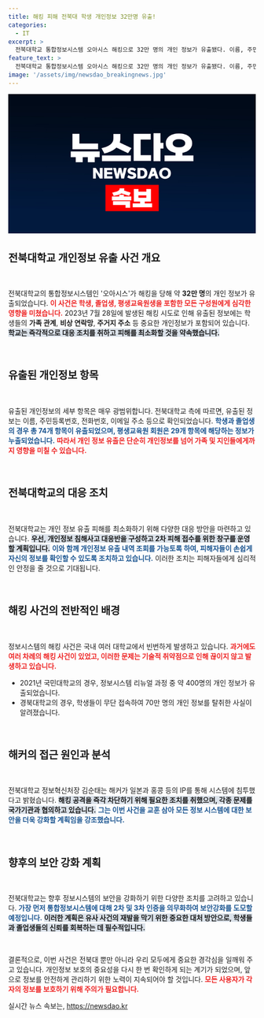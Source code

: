 ```yaml
---
title: 해킹 피해 전북대 학생 개인정보 32만명 유출!
categories:
  - IT
excerpt: >
  전북대학교 통합정보시스템 오아시스 해킹으로 32만 명의 개인 정보가 유출됐다. 이름, 주민등록번호, 가족관계 등 민감 정보가 포함된 이번 사건은 대학교 정보 보안의 심각성을 다시 부각시킬 것으로 보인다.
feature_text: >
  전북대학교 통합정보시스템 오아시스 해킹으로 32만 명의 개인 정보가 유출됐다. 이름, 주민등록번호, 가족관계 등 민감 정보가 포함된 이번 사건은 대학교 정보 보안의 심각성을 다시 부각시킬 것으로 보인다.
image: '/assets/img/newsdao_breakingnews.jpg'
---
```


<p><img src="/assets/img/newsdao_breakingnews.jpg" alt="ranknews 속보" /></p>

<h2 data-ke-size="size26">전북대학교 개인정보 유출 사건 개요</h2>

<p data-ke-size="size16">&nbsp;</p>

<p>전북대학교의 통합정보시스템인 '오아시스'가 해킹을 당해 약 <strong>32만 명</strong>의 개인 정보가 유출되었습니다. <b><span style="color: #ee2323;">이 사건은 학생, 졸업생, 평생교육원생을 포함한 모든 구성원에게 심각한 영향을 미쳤습니다.</span></b> 2023년 7월 28일에 발생된 해킹 시도로 인해 유출된 정보에는 학생들의 <b>가족 관계</b>, <b>비상 연락망</b>, <b>주거지 주소</b> 등 중요한 개인정보가 포함되어 있습니다. <b><span style="background-color: #21538527;">학교는 즉각적으로 대응 조치를 취하고 피해를 최소화할 것을 약속했습니다.</span></b> </p>

<p data-ke-size="size16">&nbsp;</p>

<h2 data-ke-size="size26">유출된 개인정보 항목</h2>

<p data-ke-size="size16">&nbsp;</p>

<p>유출된 개인정보의 세부 항목은 매우 광범위합니다. 전북대학교 측에 따르면, 유출된 정보는 이름, 주민등록번호, 전화번호, 이메일 주소 등으로 확인되었습니다. <b><span style="color: #1a5490;">학생과 졸업생의 경우 총 74개 항목이 유출되었으며, 평생교육원 회원은 29개 항목에 해당하는 정보가 누출되었습니다.</span></b> <b><span style="color: #ee2323;">따라서 개인 정보 유출은 단순히 개인정보를 넘어 가족 및 지인들에게까지 영향을 미칠 수 있습니다.</span></b></p>

<p data-ke-size="size16">&nbsp;</p>

<h2 data-ke-size="size26">전북대학교의 대응 조치</h2>

<p data-ke-size="size16">&nbsp;</p>

<p>전북대학교는 개인 정보 유출 피해를 최소화하기 위해 다양한 대응 방안을 마련하고 있습니다. <b><span style="background-color: #21538527;">우선, 개인정보 침해사고 대응반을 구성하고 2차 피해 접수를 위한 창구를 운영할 계획입니다.</span></b> <b><span style="color: #1a5490;">이와 함께 개인정보 유출 내역 조회를 가능토록 하여, 피해자들이 손쉽게 자신의 정보를 확인할 수 있도록 조치하고 있습니다.</span></b> 이러한 조치는 피해자들에게 심리적인 안정을 줄 것으로 기대됩니다. </p>

<p data-ke-size="size16">&nbsp;</p>

<h2 data-ke-size="size26">해킹 사건의 전반적인 배경</h2>

<p data-ke-size="size16">&nbsp;</p>

<p>정보시스템의 해킹 사건은 국내 여러 대학교에서 빈번하게 발생하고 있습니다. <b><span style="color: #ee2323;">과거에도 여러 차례의 해킹 사건이 있었고, 이러한 문제는 기술적 취약점으로 인해 끊이지 않고 발생하고 있습니다.</span></b> </p>

<ul>
<li>2021년 국민대학교의 경우, 정보시스템 리뉴얼 과정 중 약 400명의 개인 정보가 유출되었습니다.</li>
<li>경북대학교의 경우, 학생들이 무단 접속하여 70만 명의 개인 정보를 탈취한 사실이 알려졌습니다.</li>
</ul>

<p data-ke-size="size16">&nbsp;</p>

<h2 data-ke-size="size26">해커의 접근 원인과 분석</h2>

<p data-ke-size="size16">&nbsp;</p>

<p>전북대학교 정보혁신처장 김순태는 해커가 일본과 홍콩 등의 IP를 통해 시스템에 침투했다고 밝혔습니다. <b><span style="background-color: #21538527;">해킹 공격을 즉각 차단하기 위해 필요한 조치를 취했으며, 각종 문제를 국가기관과 협의하고 있습니다.</span></b> <b><span style="color: #1a5490;">그는 이번 사건을 교훈 삼아 모든 정보 시스템에 대한 보안을 더욱 강화할 계획임을 강조했습니다.</span></b></p>

<p data-ke-size="size16">&nbsp;</p>

<h2 data-ke-size="size26">향후의 보안 강화 계획</h2>

<p data-ke-size="size16">&nbsp;</p>

<p>전북대학교는 향후 정보시스템의 보안을 강화하기 위한 다양한 조치를 고려하고 있습니다. <b><span style="color: #1a5490;">가장 먼저 통합정보시스템에 대해 2차 및 3차 인증을 의무화하여 보안강화를 도모할 예정입니다.</span></b> <b><span style="background-color: #21538527;">이러한 계획은 유사 사건의 재발을 막기 위한 중요한 대처 방안으로, 학생들과 졸업생들의 신뢰를 회복하는 데 필수적입니다.</span></b> </p>

<p data-ke-size="size16">&nbsp;</p>

<p>결론적으로, 이번 사건은 전북대 뿐만 아니라 우리 모두에게 중요한 경각심을 일깨워 주고 있습니다. 개인정보 보호의 중요성을 다시 한 번 확인하게 되는 계기가 되었으며, 앞으로 정보를 안전하게 관리하기 위한 노력이 지속되어야 할 것입니다. <b><span style="color: #ee2323;">모든 사용자가 각자의 정보를 보호하기 위해 주의가 필요합니다.</span></b></p>
실시간 뉴스 속보는, <a href="https://newsdao.kr" rel="dofollow">https://newsdao.kr</a>


